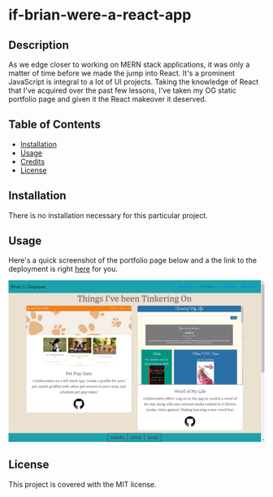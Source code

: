 # if-brian-were-a-react-app

## Description

As we edge closer to working on MERN stack applications, it was only a matter of time before we made the jump into React. It's a prominent JavaScript is integral to a lot of UI projects. Taking the knowledge of React that I've acquired over the past few lessons, I've taken my OG static portfolio page and given it the React makeover it deserved. 

## Table of Contents

- [Installation](#installation)
- [Usage](#usage)
- [Credits](#credits)
- [License](#license)

## Installation

There is no installation necessary for this particular project.

## Usage

Here's a quick screenshot of the portfolio page below and a the link to the deployment is right [here](https://brianschapman.github.io/if-brian-were-a-react-app/) for you. 



![Image of Portfolio Page](src/Images/deploymentScreenshot.png)
    

## License

This project is covered with the MIT license.